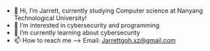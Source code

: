 - 👋 Hi, I’m Jarrett, currently studying Computer science at Nanyang Technological University!
- 👀 I’m interested in cybersecurity and programming
- 🌱 I’m currently learning about cybersecurity
- 📫 How to reach me --> Email: Jarrettgoh.xz@gmail.com

<!---
Jarrettgohh/Jarrettgohh is a ✨ special ✨ repository because its `README.md` (this file) appears on your GitHub profile.
You can click the Preview link to take a look at your changes.
--->
